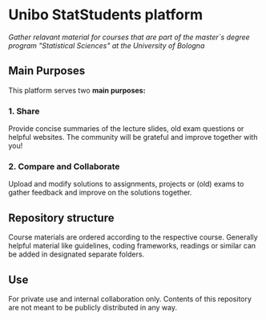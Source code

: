 # Unibo StatStudents platform

*Gather relavant material for courses that are part of the master`s degree program "Statistical Sciences" at the University of Bologna*

## Main Purposes
This platform serves two **main purposes:** 

### 1. Share 
Provide concise summaries of the lecture slides, old exam questions or helpful websites. The community will be grateful and improve together with you! 

### 2. Compare and Collaborate 
Upload and modify solutions to assignments, projects or (old) exams to gather feedback and improve on the solutions together. 

## Repository structure

Course materials are ordered according to the respective course. Generally helpful material like guidelines, coding frameworks, readings or similar can be added in designated separate folders. 

## Use 

For private use and internal collaboration only. Contents of this repository are not meant to be publicly distributed in any way. 
